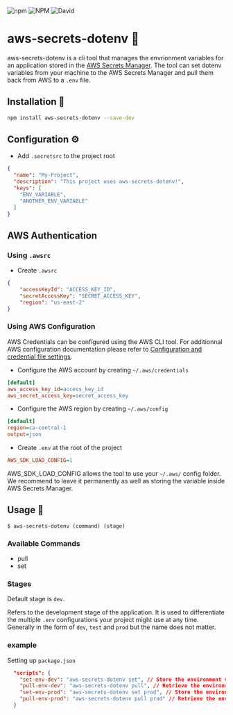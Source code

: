 ![npm](https://img.shields.io/npm/v/aws-secrets-dotenv)
![NPM](https://img.shields.io/npm/l/aws-secrets-dotenv)
![David](https://img.shields.io/david/supersoniko/aws-secrets-dotenv.svg)

# aws-secrets-dotenv :toolbox:

aws-secrets-dotenv is a cli tool that manages the envrionment variables for an application stored in the [AWS Secrets Manager](https://aws.amazon.com/secrets-manager/). The tool can set dotenv variables from your machine to the AWS Secrets Manager and pull them back from AWS to a `.env` file.

## Installation :hammer:

```sh
npm install aws-secrets-dotenv --save-dev
```

## Configuration :gear:

- Add `.secretsrc` to the project root
```json
{
  "name": "My-Project",
  "description": "This project uses aws-secrets-dotenv!",
  "keys": [
    "ENV_VARIABLE",
    "ANOTHER_ENV_VARIABLE"
  ]
}
````

## AWS Authentication

### Using `.awsrc`

- Create `.awsrc`
```json
{
    "accessKeyId": "ACCESS_KEY_ID",
    "secretAccessKey": "SECRET_ACCESS_KEY",
    "region": "us-east-2"
}
```

### Using AWS Configuration
AWS Credentials can be configured using the AWS CLI tool. For additionnal AWS configuration documentation please refer to [Configuration and credential file settings](https://docs.aws.amazon.com/cli/latest/userguide/cli-configure-files.html).

- Configure the AWS account by creating `~/.aws/credentials`
```ini
[default]
aws_access_key_id=access_key_id
aws_secret_access_key=secret_access_key
```

- Configure the AWS region by creating `~/.aws/config`
```ini
[default]
region=ca-central-1
output=json
```

- Create `.env` at the root of the project
```ini
AWS_SDK_LOAD_CONFIG=1
```
AWS_SDK_LOAD_CONFIG allows the tool to use your `~/.aws/` config folder. We recommend to leave it permanently as well as storing the variable inside AWS Secrets Manager.



## Usage :rocket:

```Shell
$ aws-secrets-dotenv (command) (stage)
```

### Available Commands
- pull
- set

### Stages
Default stage is `dev`.

Refers to the development stage of the application. It is used to differentiate the multiple `.env` configurations your project might use at any time. Generally in the form of `dev`, `test` and `prod` but the name does not matter.

### example
Setting up `package.json`
```json
  "scripts": {
    "set-env-dev": "aws-secrets-dotenv set", // Store the environment variables of this machine to AWS Secrets Manager for dev environment.
    "pull-env-dev": "aws-secrets-dotenv pull", // Retrieve the environment variables from AWS Secrets Manager dev envrionment to a .env file in the root folder.
    "set-env-prod": "aws-secrets-dotenv set prod", // Store the environment variables of this machine to AWS Secrets Manager for prod environment.
    "pull-env-prod": "aws-secrets-dotenv pull prod" // Retrieve the environment variables from AWS Secrets Manager prod envrionment to a .env file in the root folder.
  }
````


